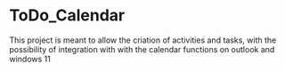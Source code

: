 # ToDo_Calendar
This project is meant to allow the criation of activities and tasks, with the possibility of integration with with the calendar functions on outlook and windows 11
